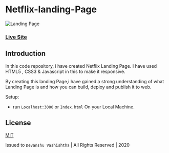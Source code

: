 # Netflix-landing-Page
![Landing Page](https://i.ibb.co/wQQyBTV/lp-2.png)

### [Live Site](https://web-codegrammer-netflix-landing-page.netlify.app)

## Introduction

In this code repository, i have created Netflix Landing Page. I have used HTML5 , CSS3 & Javascript in this to make it responsive.

By creating this landing Page,i have gained a strong understanding of what Landing Page is and how you can build, deploy and publish it to web.

Setup:
- run ```Localhost:3000``` or ```Index.html``` On your Local Machine.

## License 

[MIT](https://github.com/web-codegrammer/Bootstrap-4-Website-landing-Page/blob/master/LICENSE)

Issued to ```Devanshu Vashishtha``` | All Rights Reserved | 2020
